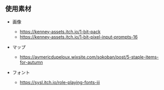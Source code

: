 ## 使用素材

- 画像

  - https://kenney-assets.itch.io/1-bit-pack
  - https://kenney-assets.itch.io/1-bit-pixel-input-prompts-16

- マップ

  - https://aymericdupeloux.wixsite.com/sokoban/post/5-staple-items-for-autumn

- フォント
  - https://sysl.itch.io/role-playing-fonts-iii
